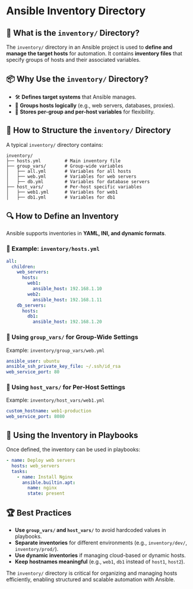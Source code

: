 # Ansible Inventory Directory

## 📌 What is the `inventory/` Directory?
The `inventory/` directory in an Ansible project is used to **define and manage the target hosts** for automation. It contains **inventory files** that specify groups of hosts and their associated variables.

## 📦 Why Use the `inventory/` Directory?
- 🛠 **Defines target systems** that Ansible manages.
- 📂 **Groups hosts logically** (e.g., web servers, databases, proxies).
- 🔄 **Stores per-group and per-host variables** for flexibility.

## 📄 How to Structure the `inventory/` Directory
A typical `inventory/` directory contains:
```
inventory/
├── hosts.yml         # Main inventory file
├── group_vars/       # Group-wide variables
│   ├── all.yml       # Variables for all hosts
│   ├── web.yml       # Variables for web servers
│   ├── db.yml        # Variables for database servers
├── host_vars/        # Per-host specific variables
│   ├── web1.yml      # Variables for web1
│   ├── db1.yml       # Variables for db1
```

## 🔍 How to Define an Inventory
Ansible supports inventories in **YAML, INI, and dynamic formats**.

### 🔹 Example: `inventory/hosts.yml`
```yaml
all:
  children:
    web_servers:
      hosts:
        web1:
          ansible_host: 192.168.1.10
        web2:
          ansible_host: 192.168.1.11
    db_servers:
      hosts:
        db1:
          ansible_host: 192.168.1.20
```

### 🔹 Using `group_vars/` for Group-Wide Settings
Example: `inventory/group_vars/web.yml`
```yaml
ansible_user: ubuntu
ansible_ssh_private_key_file: ~/.ssh/id_rsa
web_service_port: 80
```

### 🔹 Using `host_vars/` for Per-Host Settings
Example: `inventory/host_vars/web1.yml`
```yaml
custom_hostname: web1-production
web_service_port: 8080
```

## 🚀 Using the Inventory in Playbooks
Once defined, the inventory can be used in playbooks:
```yaml
- name: Deploy web servers
  hosts: web_servers
  tasks:
    - name: Install Nginx
      ansible.builtin.apt:
        name: nginx
        state: present
```

## 🏆 Best Practices
- **Use `group_vars/` and `host_vars/`** to avoid hardcoded values in playbooks.
- **Separate inventories** for different environments (e.g., `inventory/dev/`, `inventory/prod/`).
- **Use dynamic inventories** if managing cloud-based or dynamic hosts.
- **Keep hostnames meaningful** (e.g., `web1`, `db1` instead of `host1`, `host2`).

The `inventory/` directory is critical for organizing and managing hosts efficiently, enabling structured and scalable automation with Ansible.

